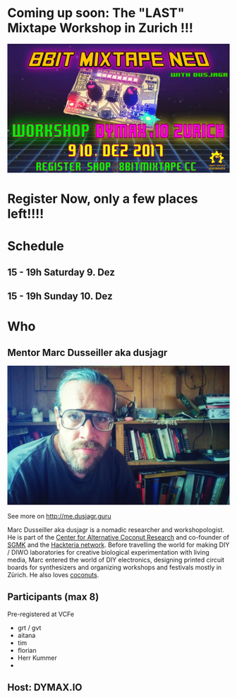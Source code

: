 # Coming up soon: The "LAST" Mixtape Workshop in Zurich !!!

![](images/diymaxioFlyer_single.jpg)

# **Register Now, only a few places left!!!!**

# Schedule
## 15 - 19h Saturday 9. Dez

## 15 - 19h Sunday 10. Dez



# Who
## Mentor Marc Dusseiller aka dusjagr

![dusjagr portrait Kampfbrille](images/ZagrebWorkshop/dusjagr_Kampfbrille.jpg)

See more on http://me.dusjagr.guru

Marc Dusseiller aka dusjagr is a nomadic researcher and workshopologist. He is part of the [Center for Alternative Coconut Research](http://www.randelab.ch/) and co-founder of [SGMK](http://mechatronicart.ch) and the [Hackteria network](http://hackteria.org). Before travelling the world for making DIY / DIWO laboratories for creative biological experimentation with living media, Marc entered the world of DIY electronics, designing printed circuit boards for synthesizers and organizing workshops and festivals mostly in Zürich. He also loves [coconuts](http://www.slideshare.net/dusjagr/smart-coconuts-for-stupid-cities-transformaking-symposium).

## Participants (max 8)
Pre-registered at VCFe
* grt / gvt
* aitana
* tim
* florian
* Herr Kummer
*

## Host: DYMAX.IO

